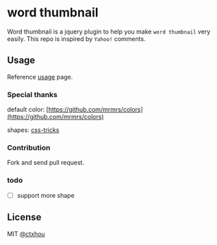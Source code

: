 # word thumbnail

Word thumbnail is a jquery plugin to help you make `word thumbnail` very easily. This repo is inspired by `Yahoo!` comments.

## Usage

Reference [usage]() page.

### Special thanks

default color: [https://github.com/mrmrs/colors](https://github.com/mrmrs/colors)

shapes: [css-tricks](http://css-tricks.com/examples/ShapesOfCSS/)

### Contribution

Fork and send pull request.

### todo
- [ ] support more shape

## License

MIT [@ctxhou](https://github.com/ctxhou)